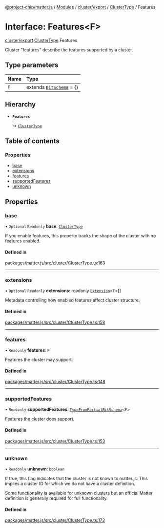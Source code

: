 [@project-chip/matter.js](../README.md) / [Modules](../modules.md) / [cluster/export](../modules/cluster_export.md) / [ClusterType](../modules/cluster_export.ClusterType.md) / Features

# Interface: Features\<F\>

[cluster/export](../modules/cluster_export.md).[ClusterType](../modules/cluster_export.ClusterType.md).Features

Cluster "features" describe the features supported by a cluster.

## Type parameters

| Name | Type |
| :------ | :------ |
| `F` | extends [`BitSchema`](../modules/schema_export.md#bitschema) = {} |

## Hierarchy

- **`Features`**

  ↳ [`ClusterType`](cluster_export.ClusterType-1.md)

## Table of contents

### Properties

- [base](cluster_export.ClusterType.Features.md#base)
- [extensions](cluster_export.ClusterType.Features.md#extensions)
- [features](cluster_export.ClusterType.Features.md#features)
- [supportedFeatures](cluster_export.ClusterType.Features.md#supportedfeatures)
- [unknown](cluster_export.ClusterType.Features.md#unknown)

## Properties

### base

• `Optional` `Readonly` **base**: [`ClusterType`](cluster_export.ClusterType-1.md)

If you enable features, this property tracks the shape of the cluster with no features enabled.

#### Defined in

[packages/matter.js/src/cluster/ClusterType.ts:163](https://github.com/project-chip/matter.js/blob/3adaded6/packages/matter.js/src/cluster/ClusterType.ts#L163)

___

### extensions

• `Optional` `Readonly` **extensions**: readonly [`Extension`](cluster_export.ClusterType.Extension.md)\<`F`\>[]

Metadata controlling how enabled features affect cluster structure.

#### Defined in

[packages/matter.js/src/cluster/ClusterType.ts:158](https://github.com/project-chip/matter.js/blob/3adaded6/packages/matter.js/src/cluster/ClusterType.ts#L158)

___

### features

• `Readonly` **features**: `F`

Features the cluster may support.

#### Defined in

[packages/matter.js/src/cluster/ClusterType.ts:148](https://github.com/project-chip/matter.js/blob/3adaded6/packages/matter.js/src/cluster/ClusterType.ts#L148)

___

### supportedFeatures

• `Readonly` **supportedFeatures**: [`TypeFromPartialBitSchema`](../modules/schema_export.md#typefrompartialbitschema)\<`F`\>

Features the cluster does support.

#### Defined in

[packages/matter.js/src/cluster/ClusterType.ts:153](https://github.com/project-chip/matter.js/blob/3adaded6/packages/matter.js/src/cluster/ClusterType.ts#L153)

___

### unknown

• `Readonly` **unknown**: `boolean`

If true, this flag indicates that the cluster is not known to matter.js.  This implies a cluster ID for which
we do not have a cluster definition.

Some functionality is available for unknown clusters but an official Matter definition is generally required
for full functionality.

#### Defined in

[packages/matter.js/src/cluster/ClusterType.ts:172](https://github.com/project-chip/matter.js/blob/3adaded6/packages/matter.js/src/cluster/ClusterType.ts#L172)
